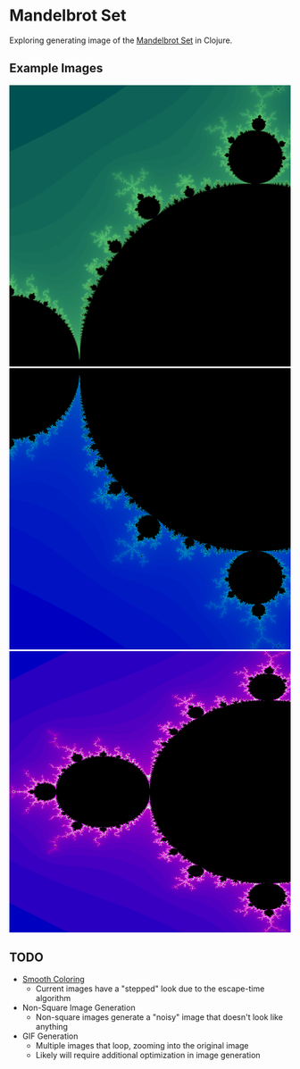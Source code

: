 # Mandelbrot Set

Exploring generating image of the
[Mandelbrot Set](https://en.wikipedia.org/wiki/Mandelbrot_set)
in Clojure.

## Example Images

!["Pink and Purple"](example/png/ppr.png)
![Yellow Magenta](example/png/ym.png)
![Red Blue Green Grey](example/png/rbg_gr_old.png)

## TODO

* [Smooth Coloring](https://en.wikipedia.org/wiki/Plotting_algorithms_for_the_Mandelbrot_set#Continuous_(smooth)_coloring)
    * Current images have a "stepped" look due to the escape-time algorithm
* Non-Square Image Generation
    * Non-square images generate a "noisy" image that doesn't look like anything
* GIF Generation
    * Multiple images that loop, zooming into the original image
    * Likely will require additional optimization in image generation